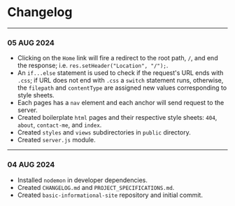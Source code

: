 # Changelog
---
### 05 AUG 2024
- Clicking on the `Home` link will fire a redirect to the root path, `/`, and end the response; i.e. `res.setHeader("Location", "/");`.
- An `if...else` statement is used to check if the request's URL ends with `.css`; if URL does not end with `.css` a `switch` statement runs, otherwise, the `filepath` and `contentType` are assigned new values corresponding to style sheets.
- Each pages has a `nav` element and each anchor will send request to the server.
- Created boilerplate `html` pages and their respective style sheets: `404`, `about`, `contact-me`, and `index`.
- Created `styles` and `views` subdirectories in `public` directory.
- Created `server.js` module.
---
### 04 AUG 2024
- Installed `nodemon` in developer dependencies.
- Created `CHANGELOG.md` and `PROJECT_SPECIFICATIONS.md`.
- Created `basic-informational-site` repository and initial commit.
